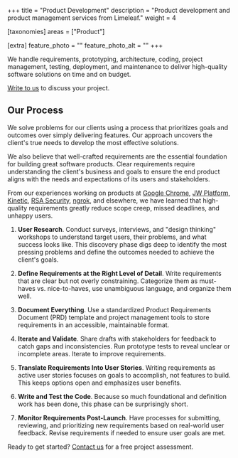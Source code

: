 +++
title = "Product Development"
description = "Product development and product management services from Limeleaf."
weight = 4

[taxonomies]
areas = ["Product"]

[extra]
feature_photo = ""
feature_photo_alt = ""
+++

We handle requirements, prototyping, architecture, coding, project management, testing, deployment, and maintenance to deliver high-quality software solutions on time and on budget.

<!-- more -->

[Write to us](https://limeleaf.net/contact/ "Contact us") to discuss your project.

## Our Process

We solve problems for our clients using a process that prioritizes goals and outcomes over simply delivering features. Our approach uncovers the client's true needs to develop the most effective solutions.

We also believe that well-crafted requirements are the essential foundation for building great software products. Clear requirements require understanding the client's business and goals to ensure the end product aligns with the needs and expectations of its users and stakeholders.

From our experiences working on products at [Google Chrome](https://www.google.com/chrome/ "Chrome website"), [JW Platform](https://jwplayer.com "JW Player website"), [Kinetic](https://www.wearkinetic.com/ "Kinetic website"), [RSA Security](https://rsa.com "RSA Security"), [ngrok](https://ngrok.com "ngrok website"), and elsewhere, we have learned that high-quality requirements greatly reduce scope creep, missed deadlines, and unhappy users.

1. **User Research**. Conduct surveys, interviews, and "design thinking" workshops to understand target users, their problems, and what success looks like. This discovery phase digs deep to identify the most pressing problems and define the outcomes needed to achieve the client's goals.

2. **Define Requirements at the Right Level of Detail**. Write requirements that are clear but not overly constraining. Categorize them as must-haves vs. nice-to-haves, use unambiguous language, and organize them well.
 
3. **Document Everything**. Use a standardized Product Requirements Document (PRD) template and project management tools to store requirements in an accessible, maintainable format.

4. **Iterate and Validate**. Share drafts with stakeholders for feedback to catch gaps and inconsistencies. Run prototype tests to reveal unclear or incomplete areas. Iterate to improve requirements.

5. **Translate Requirements Into User Stories**. Writing requirements as active user stories focuses on goals to accomplish, not features to build. This keeps options open and emphasizes user benefits.

6. **Write and Test the Code**. Because so much foundational and definition work has been done, this phase can be surprisingly short.

7. **Monitor Requirements Post-Launch**. Have processes for submitting, reviewing, and prioritizing new requirements based on real-world user feedback. Revise requirements if needed to ensure user goals are met.

Ready to get started? [Contact us](https://limeleaf.net/contact/ "Contact us") for a free project assessment.
